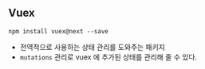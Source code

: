 ## Vuex

```shell
npm install vuex@next --save
```

- 전역적으로 사용하는 상태 관리를 도와주는 패키지
- `mutations` 관리로 vuex 에 추가된 상태를 관리해 줄 수 있다.
